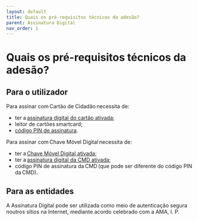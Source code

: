 ```yaml
---
layout: default
title: Quais os pré-requisitos técnicos da adesão?
parent: Assinatura Digital
nav_order: 1
---
```


# Quais os pré-requisitos técnicos da adesão?

## Para o utilizador

Para assinar com Cartão de Cidadão necessita de:&#x20;

* ter a [assinatura digital do cartão ativada](https://www.autenticacao.gov.pt/web/guest/cartao-cidadao/assinatura-digital);
* leitor de cartões smartcard;
* [código PIN de assinatura](https://www.autenticacao.gov.pt/web/guest/cartao-cidadao/codigo-pin).

Para assinar com Chave Móvel Digital necessita de:&#x20;

* ter a [Chave Móvel Digital ativada](https://www.autenticacao.gov.pt/web/guest/cmd-pedido-chave);
* ter a [assinatura digital da CMD ativada](https://www.autenticacao.gov.pt/web/guest/cmd-assinatura);
* código PIN de assinatura da CMD (que pode ser diferente do código PIN da CMD).

## Para as entidades

A Assinatura Digital pode ser utilizada como meio de autenticação segura noutros sítios na Internet, mediante acordo celebrado com a AMA, I. P.



